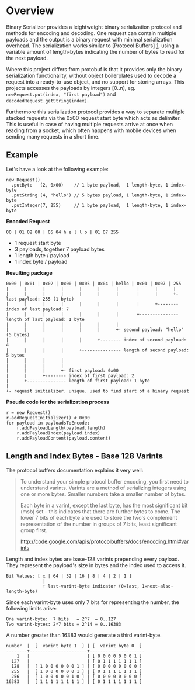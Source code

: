 Overview
========

Binary Serializer provides a leightweight binary serialization protocol and 
methods for encoding and decoding. One request can contain multiple payloads
and the output is a binary request with minimal serialization overhead. The 
serialization works similar to [Protocol Buffers] [1], using a variable
amount of length-bytes indicating the number of bytes to read for the next
payload. 

Where this project differs from protobuf is that it provides only the 
binary serialization functionality, without object boilerplates used to 
decode a request into a ready-to-use object, and no support for storing arrays.
This projects accesses the payloads by integers [0..n], eg. 
``newRequest.put(index, "first payload")`` and ``decodedRequest.getString(index)``.

Furthermore this serialization protocol provides a way to separate multiple 
stacked requests via the 0x00 request start byte which acts as delimiter. 
This is useful in case of having multiple requests arrive at once when reading 
from a socket, which often happens with mobile devices when sending many requests 
in a short time.

  [1]: http://code.google.com/p/protobuf/

Example
-------

Let's have a look at the following example:  

    new Request()
      .putByte   (2, 0x00)    // 1 byte payload,  1 length-byte, 1 index-byte
      .putString (4, "hello") // 5 bytes payload, 1 length-byte, 1 index-byte
      .putInteger(7, 255)     // 1 byte payload,  1 length-byte, 1 index-byte

**Encoded Request**

    00 | 01 02 00 | 05 04 h e l l o | 01 07 255

- 1 request start byte
- 3 payloads, together 7 payload bytes
- 1 length byte / payload
- 1 index byte / payload

**Resulting package**

    0x00 | 0x01 | 0x02 | 0x00 | 0x05 | 0x04 | hello | 0x01 | 0x07 | 255
    |      |      |      |      |      |      |       |      |      |
    |      |      |      |      |      |      |       |      |      +- last payload: 255 (1 byte)
    |      |      |      |      |      |      |       |      +-------- index of last payload: 7
    |      |      |      |      |      |      |       +--------------- length of last payload: 1 byte
    |      |      |      |      |      |      |
    |      |      |      |      |      |      +- second payload: "hello" (5 bytes)
    |      |      |      |      |      +-------- index of second payload: 4
    |      |      |      |      +--------------- length of second payload: 5 bytes
    |      |      |      |
    |      |      |      |       
    |      |      |      +- first payload: 0x00
    |      |      +-------- index of first payload: 2
    |      +--------------- length of first payload: 1 byte
    |   
    +- request initializer. unique. used to find start of a binary request

**Pseude code for the serialization process**

    r = new Request()
    r.addRequestInitializer() # 0x00  
    for payload in payloadsToEncode:
        r.addPayloadLength(payload.length)
        r.addPayloadIndex(payload.index)
        r.addPayloadContent(payload.content)

     
Length and Index Bytes - Base 128 Varints 
-----------------------------------------
The protocol buffers documentation explains it very well:
> To understand your simple protocol buffer encoding, you first need to understand varints. Varints are a method of serializing integers using one or more bytes. Smaller numbers take a smaller number of bytes.
>
> Each byte in a varint, except the last byte, has the most significant bit (msb) set – this indicates that there are further bytes to come. The lower 7 bits of each byte are used to store the two's complement representation of the number in groups of 7 bits, least significant group first.
>
> http://code.google.com/apis/protocolbuffers/docs/encoding.html#varints

Length and index bytes are base-128 varints prepending every payload. They represent 
the payload's size in bytes and the index used to access it. 

    Bit Values: [ x | 64 | 32 | 16 | 8 | 4 | 2 | 1 ]
                  | 
                  + last-varint-byte indicator (0=last, 1=next-also-length-byte)
  
Since each varint-byte uses only 7 bits for representing the number, the following
limits arise:
  
    One varint-byte:  7 bits   = 2^7  = 0..127
    Two varint-bytes: 2*7 bits = 2^14 = 0..16383  

A number greater than 16383 would generate a third varint-byte.

    number  |  [  varint byte 1  ] | [  varint byte 0  ]  
    --------+----------------------+---------------------  
        1   |                      | [ 0 0 0 0 0 0 0 1 ]
      127   |                      | [ 0 1 1 1 1 1 1 1 ]
      128   |  [ 1 0 0 0 0 0 0 1 ] | [ 0 0 0 0 0 0 0 0 ]  
      255   |  [ 1 0 0 0 0 0 0 1 ] | [ 0 1 1 1 1 1 1 1 ]
      256   |  [ 1 0 0 0 0 0 1 0 ] | [ 0 0 0 0 0 0 0 0 ]
    16383   |  [ 1 1 1 1 1 1 1 1 ] | [ 0 1 1 1 1 1 1 1 ]
